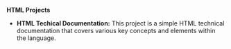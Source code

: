 **HTML Projects**

- **HTML Techical Documentation:** This project is a simple HTML technical documentation that covers various key concepts and elements within the language.
